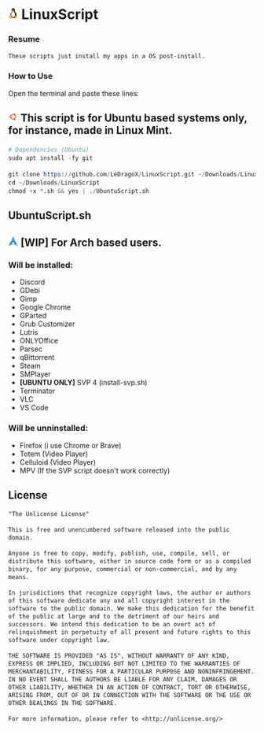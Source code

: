 <h1>
  <img width=4% src=./images/LinuxTux.png>
  LinuxScript
</h1>

### Resume
    These scripts just install my apps in a OS post-install.

### How to Use

  Open the terminal and paste these lines:

## <img width=4% src=./images/Ubuntu-icon.png> This script is for Ubuntu based systems only, for instance, made in Linux Mint.

```s
# Dependencies (Ubuntu)
sudo apt install -fy git

git clone https://github.com/LeDragoX/LinuxScript.git ~/Downloads/LinuxScript
cd ~/Downloads/LinuxScript
chmod +x *.sh && yes | ./UbuntuScript.sh
```
## UbuntuScript.sh

## <img width=4% src=./images/ArchLinux-icon.png> [WIP] For Arch based users.

### Will be installed:
- Discord
- GDebi
- Gimp
- Google Chrome
- GParted
- Grub Customizer
- Lutris
- ONLYOffice
- Parsec
- qBittorrent
- Steam
- SMPlayer
- **[UBUNTU ONLY]** SVP 4 (install-svp.sh)
- Terminator
- VLC
- VS Code

### Will be unninstalled:
- Firefox (i use Chrome or Brave)
- Totem (Video Player)
- Celluloid (Video Player)
- MPV (If the SVP script doesn't work correctly)

## License

    "The Unlicense License"

    This is free and unencumbered software released into the public domain.

    Anyone is free to copy, modify, publish, use, compile, sell, or
    distribute this software, either in source code form or as a compiled
    binary, for any purpose, commercial or non-commercial, and by any
    means.

    In jurisdictions that recognize copyright laws, the author or authors
    of this software dedicate any and all copyright interest in the
    software to the public domain. We make this dedication for the benefit
    of the public at large and to the detriment of our heirs and
    successors. We intend this dedication to be an overt act of
    relinquishment in perpetuity of all present and future rights to this
    software under copyright law.

    THE SOFTWARE IS PROVIDED "AS IS", WITHOUT WARRANTY OF ANY KIND,
    EXPRESS OR IMPLIED, INCLUDING BUT NOT LIMITED TO THE WARRANTIES OF
    MERCHANTABILITY, FITNESS FOR A PARTICULAR PURPOSE AND NONINFRINGEMENT.
    IN NO EVENT SHALL THE AUTHORS BE LIABLE FOR ANY CLAIM, DAMAGES OR
    OTHER LIABILITY, WHETHER IN AN ACTION OF CONTRACT, TORT OR OTHERWISE,
    ARISING FROM, OUT OF OR IN CONNECTION WITH THE SOFTWARE OR THE USE OR
    OTHER DEALINGS IN THE SOFTWARE.

    For more information, please refer to <http://unlicense.org/>
